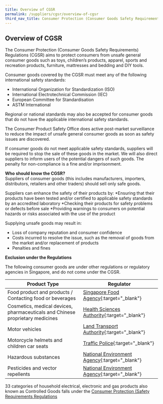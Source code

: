 ```yaml
---
title: Overview of CGSR
permalink: /suppliers/cgsr/overview-of-cgsr
third_nav_title: Consumer Protection (Consumer Goods Safety Requirements) Regulations (CGSR)
---
```

## Overview of CGSR
The Consumer Protection (Consumer Goods Safety Requirements) Regulations (CGSR) aims to protect consumers from unsafe general consumer goods such as toys, children’s products, apparel, sports and recreation products, furniture, mattresses and bedding and DIY tools.

Consumer goods covered by the CGSR must meet any of the following international safety standards:
* International Organization for Standardization (ISO)
* International Electrotechnical Commission (IEC)
* European Committee for Standardisation
* ASTM International

Regional or national standards may also be accepted for consumer goods that do not have the applicable international safety standards.

The Consumer Product Safety Office does active post-market surveillance to reduce the impact of unsafe general consumer goods as soon as safety issues are discovered.

If consumer goods do not meet applicable safety standards, suppliers will be required to stop the sale of these goods in the market. We will also direct suppliers to inform users of the potential dangers of such goods. The penalty for non-compliance is a fine and/or imprisonment.

**Who should know the CGSR?**<br>
Suppliers of consumer goods (this includes manufacturers, importers, distributors, retailers and other traders) should sell only safe goods.

Suppliers can enhance the safety of their products by:
*Ensuring that their products have been tested and/or certified to applicable safety standards by an accredited laboratory
*Checking their products for safety problems or defects before sale
*Providing warnings to consumers on potential hazards or risks associated with the use of the product

Supplying unsafe goods may result in:
* Loss of company reputation and consumer confidence
* Costs incurred to resolve the issue, such as the removal of goods from the market and/or replacement of products
* Penalties and fines

**Exclusion under the Regulations**

The following consumer goods are under other regulations or regulatory agencies in Singapore, and do not come under the CGSR.

|Product Type|Regulator|
|---|---|
|Food product and products / Contacting food or beverages|[Singapore Food Agency](https://www.sfa.gov.sg/){:target="_blank"}|
|Cosmetics, medical devices, pharmaceuticals and Chinese proprietary medicines|[Health Sciences Authority](https://www.hsa.gov.sg/){:target="_blank"}|
|Motor vehicles|[Land Transport Authority](https://www.lta.gov.sg/content/ltagov/en.html){:target="_blank"}|
|Motorcycle helmets and children car seats|[Traffic Police](https://www.police.gov.sg/Advisories/Traffic/Road-Safety-Tips){:target="_blank"}|
|Hazardous substances|[National Environment Agency](https://www.nea.gov.sg/our-services/pollution-control/chemical-safety/hazardous-substances){:target="_blank"}|
|Pesticides and vector repellents|[National Environment Agency](https://www.nea.gov.sg/our-services/pest-control/registration-of-control-of-public-health-pesticides-and-repellents-against-vectors){:target="_blank"}|

33 categories of household electrical, electronic and gas products also known as Controlled Goods falls under the [Consumer Protection (Safety Requirements Regulations](/about-us/our-regulations/cpsr)

